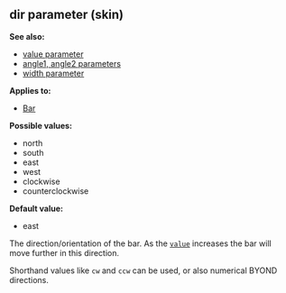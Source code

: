 ## dir parameter (skin)
**See also:**
*   [value parameter](/%7Bskin%7D/param/angle)
*   [angle1, angle2 parameters](/%7Bskin%7D/param/angle)
*   [width parameter](/%7Bskin%7D/param/width)
<!-- -->
**Applies to:**
*   [Bar](/%7Bskin%7D/control/bar)
<!-- -->
**Possible values:**
*   north
*   south
*   east
*   west
*   clockwise
*   counterclockwise
<!-- -->
**Default value:**
*   east


The direction/orientation of the bar. As the
[`value`](/%7Bskin%7D/param/value) increases the bar will move
further in this direction. 

Shorthand values like `cw` and `ccw`
can be used, or also numerical BYOND directions.